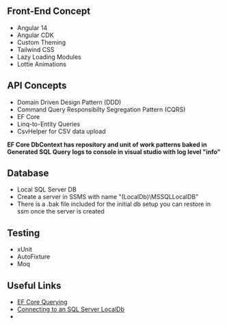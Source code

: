 ## **Front-End Concept**
* Angular 14
* Angular CDK
* Custom Theming
* Tailwind CSS
* Lazy Loading Modules
* Lottie Animations

## **API Concepts**
* Domain Driven Design Pattern (DDD)
* Command Query Responsibilty Segregation Pattern (CQRS)
* EF Core 
* Linq-to-Entity Queries
* CsvHelper for CSV data upload

**EF Core DbContext has repository and unit of work patterns baked in**
**Generated SQL Query logs to console in visual studio with log level "info"**

## **Database**
* Local SQL Server DB
* Create a server in SSMS with name "(LocalDb)\MSSQLLocalDB"
* There is a .bak file included for the initial db setup you can restore in ssm once the server is created

## **Testing**
* xUnit
* AutoFixture
* Moq

## **Useful Links**
* [EF Core Querying](https://docs.microsoft.com/en-us/ef/core/querying/)
* [Connecting to an SQL Server LocalDb](https://stackoverflow.com/questions/43257209/how-to-connect-to-a-local-database-in-sql-server-management-studio)
* [Custom Data Sources in Angular Tables]: https://material.angular.io/components/table/overview#observable-stream-of-data-arrays
